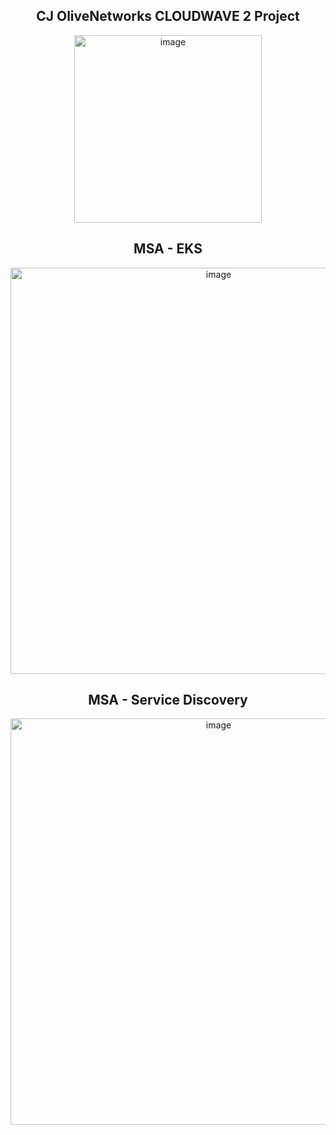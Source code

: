 <div align="center">
  
## CJ OliveNetworks CLOUDWAVE 2 Project

<img width="300" alt="image" src="https://github.com/cloudwave-cloudladder-DevOps/app-nodeJs/assets/74645991/e0e76079-3ec4-4f69-849e-a3c6bb7a9bbc">


## MSA - EKS
<img width="650" alt="image" src="https://github.com/cloudwave-cloudladder-DevOps/app-nodeJs/assets/74645991/4361bd6d-acd6-4491-bbfc-6d566c2dc041">


## MSA - Service Discovery
<img width="650" alt="image" src="https://github.com/cloudwave-cloudladder-DevOps/app-nodeJs/assets/74645991/ea3f70f5-dec4-40de-9bda-df5f2c3f5199">

</div>
